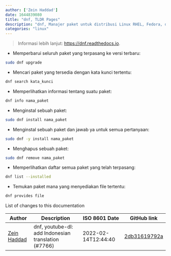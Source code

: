```yaml
---
author: ['Zein Haddad']
date: 1644839080
title: "dnf, TLDR Pages"
description: "dnf, Manajer paket untuk distribusi Linux RHEL, Fedora, dan CentOS (pengganti yum)."
categories: "linux"
---
```

> Informasi lebih lanjut: <https://dnf.readthedocs.io>.

- Memperbarui seluruh paket yang terpasang ke versi terbaru:

```bash
sudo dnf upgrade
```

- Mencari paket yang tersedia dengan kata kunci tertentu:

```bash
dnf search kata_kunci
```

- Memperlihatkan informasi tentang suatu paket:

```bash
dnf info nama_paket
```

- Menginstal sebuah paket:

```bash
sudo dnf install nama_paket
```

- Menginstal sebuah paket dan jawab ya untuk semua pertanyaan:

```bash
sudo dnf -y install nama_paket
```

- Menghapus sebuah paket:

```bash
sudo dnf remove nama_paket
```

- Memperlihatkan daftar semua paket yang telah terpasang:

```bash
dnf list --installed
```

- Temukan paket mana yang menyediakan file tertentu:

```bash
dnf provides file
```
List of changes to this documentation


Author | Description | ISO 8601 Date | GitHub link
------|-----|-----|-----
[Zein Haddad](mailto:zeinhaddad02@gmail.com) | dnf, youtube-dl: add Indonesian translation (#7766) | 2022-02-14T12:44:40 | [2db31619792a](https://github.com/tldr-pages/tldr/commit/2db31619792ac45f8bd79a368b5e10dc51690702)

